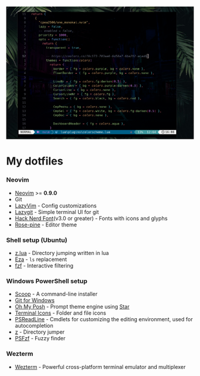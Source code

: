 ![](thumbnail.png)   

# My dotfiles

### Neovim
- [Neovim](https://neovim.io/) >= **0.9.0**
- Git
- [LazyVim](https://www.lazyvim.org/) - Config customizations
- [Lazygit](https://github.com/jesseduffield/lazygit) - Simple terminal UI for git
- [Hack Nerd Font](https://www.nerdfonts.com/)(v3.0 or greater) - Fonts with icons and glyphs
- [Rose-pine](https://github.com/rose-pine/neovim) - Editor theme

### Shell setup (Ubuntu)
- [z.lua](https://github.com/skywind3000/z.lua) - Directory jumping written in lua
- [Eza](https://github.com/eza-community/eza) - `ls` replacement
- [fzf](https://github.com/PatrickF1/fzf.fish) - Interactive filtering

### Windows PowerShell setup
- [Scoop](https://scoop.sh/) - A command-line installer
- [Git for Windows](https://gitforwindows.org/)
- [Oh My Posh](https://ohmyposh.dev/) - Prompt theme engine using [Star](https://github.com/JanDeDobbeleer/oh-my-posh/blob/main/themes/star.omp.json)
- [Terminal Icons](https://github.com/devblackops/Terminal-Icons) - Folder and file icons
- [PSReadLine](https://docs.microsoft.com/en-us/powershell/module/psreadline/) - Cmdlets for customizing the editing environment, used for autocompletion
- [z](https://www.powershellgallery.com/packages/z) - Directory jumper
- [PSFzf](https://github.com/kelleyma49/PSFzf) - Fuzzy finder

### Wezterm
- [Wezterm](https://wezfurlong.org/wezterm/index.html) - Powerful cross-platform terminal emulator and multiplexer   

